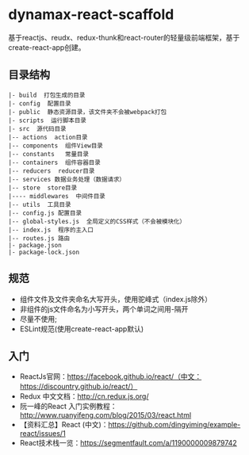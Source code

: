# dynamax-react-scaffold #

基于reactjs、reudx、redux-thunk和react-router的轻量级前端框架，基于create-react-app创建。

## 目录结构 ##

    
    |- build  打包生成的目录
    |- config  配置目录
    |- public  静态资源目录，该文件夹不会被webpack打包
    |- scripts  运行脚本目录
    |- src  源代码目录
    |-- actions  action目录
    |-- components  组件View目录
    |-- constants   常量目录
    |-- containers  组件容器目录
    |-- reducers  reducer目录
    |-- services 数据业务处理（数据请求）
    |-- store  store目录
    |---- middlewares  中间件目录
    |-- utils  工具目录
    |-- config.js 配置目录
    |-- global-styles.js  全局定义的CSS样式（不会被模块化）
    |-- index.js  程序的主入口
    |-- routes.js 路由
    |- package.json
    |- package-lock.json
    
## 规范 ##

- 组件文件及文件夹命名大写开头，使用驼峰式（index.js除外）
- 非组件的js文件命名为小写开头，两个单词之间用-隔开
- 尽量不使用;
- ESLint规范(使用create-react-app默认)


## 入门 ##

- ReactJs官网：https://facebook.github.io/react/（中文：https://discountry.github.io/react/）
- Redux 中文文档：http://cn.redux.js.org/
- 阮一峰的React 入门实例教程：http://www.ruanyifeng.com/blog/2015/03/react.html
- 【资料汇总】React (中文)：https://github.com/dingyiming/example-react/issues/1
- React技术栈一览：https://segmentfault.com/a/1190000009879742